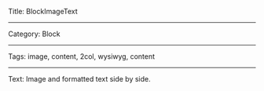 Title: BlockImageText

---

Category: Block

---

Tags: image, content, 2col, wysiwyg, content

---

Text: Image and formatted text side by side.
